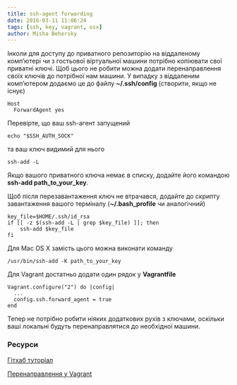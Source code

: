 ```yaml
---
title: ssh-agent forwarding
date: 2016-03-11 11:06:24
tags: [ssh, key, vagrant, osx]
author: Misha Behersky
---
```


<p>Інколи для доступу до приватного репозиторію на віддаленому компʼютері чи з гостьової віртуальної машини потрібно копіювати свої приватні ключі. Щоб цього не робити можна додати перенаправлення своїх ключів до потрібної нам машини. У випадку з віддаленим компʼютером додаємо це до файлу <strong>~/.ssh/config </strong>(створити, якщо не існує)</p>

<pre>
<code>Host 
  ForwardAgent yes</code></pre>

<p>Перевірте, що ваш ssh-агент запущений</p>

<pre>
<code>echo "$SSH_AUTH_SOCK"</code></pre>

<p>та ваш ключ видимий для нього</p>

<pre>
<code>ssh-add -L</code></pre>

<p>Якщо вашого приватного ключа немає в списку, додайте його командою <strong>ssh-add path_to_your_key</strong>.</p>

<p>Щоб після перезавантаження ключ не втрачався, додайте до скрипту завантаження вашого терміналу (<strong>~/.bash_profile</strong>&nbsp;чи аналогічний)</p>

<pre>
<code class="language-bash">key_file=$HOME/.ssh/id_rsa
if [[ -z $(ssh-add -L | grep $key_file) ]]; then
    ssh-add $key_file
fi</code></pre>

<p>Для Mac OS X замість цього можна виконати команду</p>

<pre>
<code>/usr/bin/ssh-add -K path_to_your_key</code></pre>

<p>Для Vagrant достатньо додати один рядок у <strong>Vagrantfile</strong></p>

<pre>
<code>Vagrant.configure("2") do |config|
  ...
  config.ssh.forward_agent = true
end</code></pre>

<p>Тепер не потрібно робити ніяких додаткових рухів з ключами, оскільки ваші локальні будуть перенаправлятися до необхідної машини.</p>

<h3>Ресурси</h3>

<p><a href="https://developer.github.com/guides/using-ssh-agent-forwarding/" target="_blank">Гітхаб туторіал</a></p>

<p><a href="https://coderwall.com/p/p3bj2a/cloning-from-github-in-vagrant-using-ssh-agent-forwarding" target="_blank">Перенаправлення у Vagrant</a></p>
